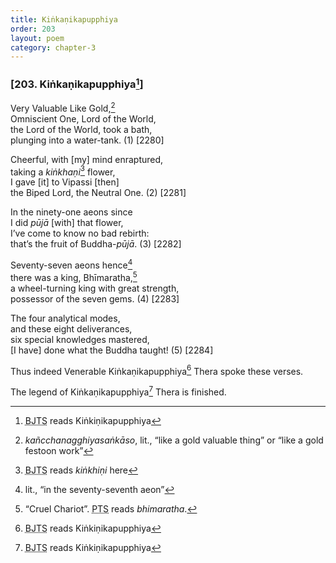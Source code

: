 ```yaml
---
title: Kiṅkaṇikapupphiya
order: 203
layout: poem
category: chapter-3
---
```


### \[203. Kiṅkaṇikapupphiya[^1]\]

Very Valuable Like Gold,[^2]  
Omniscient One, Lord of the World,  
the Lord of the World, took a bath,  
plunging into a water-tank. (1) \[2280\]

Cheerful, with \[my\] mind enraptured,  
taking a *kiṅkhaṇi*[^3] flower,  
I gave \[it\] to Vipassi \[then\]  
the Biped Lord, the Neutral One. (2) \[2281\]

In the ninety-one aeons since  
I did *pūjā* \[with\] that flower,  
I’ve come to know no bad rebirth:  
that’s the fruit of Buddha-*pūjā*. (3) \[2282\]

Seventy-seven aeons hence[^4]  
there was a king, Bhīmaratha,[^5]  
a wheel-turning king with great strength,  
possessor of the seven gems. (4) \[2283\]

The four analytical modes,  
and these eight deliverances,  
six special knowledges mastered,  
\[I have\] done what the Buddha taught! (5) \[2284\]

Thus indeed Venerable Kiṅkaṇikapupphiya[^6] Thera spoke these verses.

The legend of Kiṅkaṇikapupphiya[^7] Thera is finished.

[^1]: <abbr title="Buddha Jayanthi Tripitaka Series">BJTS</abbr> reads Kiṅkiṇikapupphiya

[^2]: *kañ<span class="diacritics" data-state="on">c</span><span class="no-diacritics" data-state="off">ch</span>anagghiyasaṅkāso*, lit., “like a gold valuable thing” or “like a gold festoon work”

[^3]: <abbr title="Buddha Jayanthi Tripitaka Series">BJTS</abbr> reads *kiṅkhiṇi* here

[^4]: lit., “in the seventy-seventh aeon”

[^5]: “Cruel Chariot”. <abbr title="Pali Text Society">PTS</abbr> reads *bhimaratha*.

[^6]: <abbr title="Buddha Jayanthi Tripitaka Series">BJTS</abbr> reads Kiṅkiṇikapupphiya

[^7]: <abbr title="Buddha Jayanthi Tripitaka Series">BJTS</abbr> reads Kiṅkiṇikapupphiya
